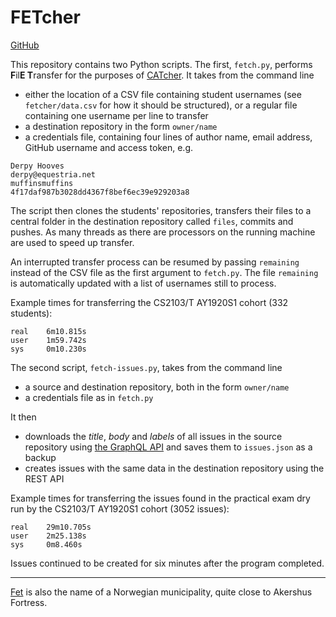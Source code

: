 # FETcher

[GitHub](https://github.com/Parcly-Taxel/FETcher)

This repository contains two Python scripts. The first, `fetch.py`, performs **F**il**E T**ransfer for the purposes of [CATcher](https://github.com/CATcher-org/CATcher). It takes from the command line

* either the location of a CSV file containing student usernames (see `fetcher/data.csv` for how it should be structured), or a regular file containing one username per line to transfer
* a destination repository in the form `owner/name`
* a credentials file, containing four lines of author name, email address, GitHub username and access token, e.g.
```
Derpy Hooves
derpy@equestria.net
muffinsmuffins
4f17daf987b3028dd4367f8bef6ec39e929203a8
```

The script then clones the students' repositories, transfers their files to a central folder in the destination repository called `files`, commits and pushes. As many threads as there are processors on the running machine are used to speed up transfer.

An interrupted transfer process can be resumed by passing `remaining` instead of the CSV file as the first argument to `fetch.py`. The file `remaining` is automatically updated with a list of usernames still to process.

Example times for transferring the CS2103/T AY1920S1 cohort (332 students):
```
real    6m10.815s
user    1m59.742s
sys     0m10.230s
```

The second script, `fetch-issues.py`, takes from the command line

* a source and destination repository, both in the form `owner/name`
* a credentials file as in `fetch.py`

It then

* downloads the _title_, _body_ and _labels_ of all issues in the source repository using [the GraphQL API](https://developer.github.com/v4) and saves them to `issues.json` as a backup
* creates issues with the same data in the destination repository using the REST API

Example times for transferring the issues found in the practical exam dry run by the CS2103/T AY1920S1 cohort (3052 issues):
```
real    29m10.705s
user    2m25.138s
sys     0m8.460s
```
Issues continued to be created for six minutes after the program completed.

----

[Fet](https://en.wikipedia.org/wiki/Fet) is also the name of a Norwegian municipality, quite close to Akershus Fortress.

